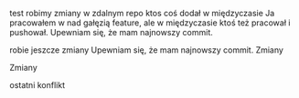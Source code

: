 test
robimy zmiany
w zdalnym repo
ktos coś dodał w międzyczasie
Ja pracowałem w nad gałęzią feature, ale w międzyczasie ktoś też pracował i pushował.
Upewniam się, że mam najnowszy commit.

robie jeszcze zmiany
Upewniam się, że mam najnowszy commit. Zmiany

Zmiany

ostatni konflikt
